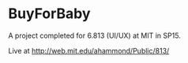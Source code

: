 # BuyForBaby
A project completed for 6.813 (UI/UX) at MIT in SP15.

Live at http://web.mit.edu/ahammond/Public/813/
